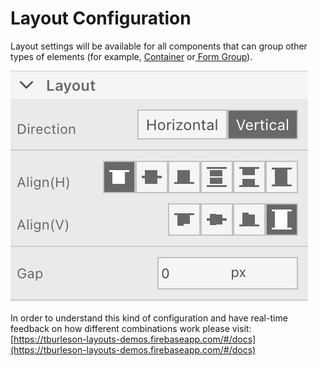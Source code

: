 # Layout Configuration

Layout settings will be available for all components that can group other types of elements (for example, [Container](component-types/root-components/container.md) or[ Form Group](component-types/root-components/form-group.md)).

![Layout configuration](./img/layout_configuration.png)

In order to understand this kind of configuration and have real-time feedback on how different  combinations work please visit: [https://tburleson-layouts-demos.firebaseapp.com/#/docs](https://tburleson-layouts-demos.firebaseapp.com/#/docs)
